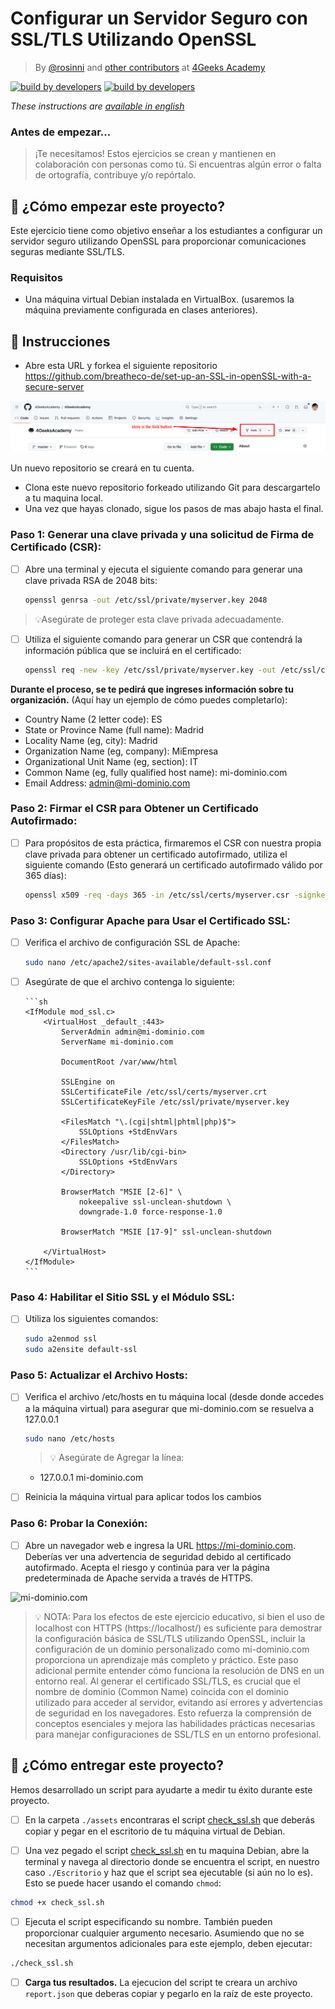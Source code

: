 #  Configurar un Servidor Seguro con SSL/TLS Utilizando OpenSSL
<!-- hide -->

> By [@rosinni](https://github.com/rosinni) and [other contributors](https://github.com/breatheco-de/set-up-an-SSL-in-openSSL-with-a-secure-server/graphs/contributors) at [4Geeks Academy](https://4geeksacademy.co/)

[![build by developers](https://img.shields.io/badge/build_by-Developers-blue)](https://4geeks.com)
[![build by developers](https://img.shields.io/twitter/follow/4geeksacademy?style=social&logo=twitter)](https://twitter.com/4geeksacademy)

*These instructions are [available in english](https://github.com/breatheco-de/set-up-an-SSL-in-openSSL-with-a-secure-server/blob/main/README.md)*
<!-- endhide -->


<!-- hide -->


### Antes de empezar...

> ¡Te necesitamos! Estos ejercicios se crean y mantienen en colaboración con personas como tú. Si encuentras algún error o falta de ortografía, contribuye y/o repórtalo.

<!-- endhide -->

## 🌱 ¿Cómo empezar este proyecto?

Este ejercicio tiene como objetivo enseñar a los estudiantes a configurar un servidor seguro utilizando OpenSSL para proporcionar comunicaciones seguras mediante SSL/TLS.

### Requisitos

* Una máquina virtual Debian instalada en VirtualBox. (usaremos la máquina previamente configurada en clases anteriores).


## 📝 Instrucciones

* Abre esta URL y forkea el siguiente repositorio https://github.com/breatheco-de/set-up-an-SSL-in-openSSL-with-a-secure-server

 ![fork button](https://github.com/4GeeksAcademy/4GeeksAcademy/blob/master/site/src/static/fork_button.png?raw=true)

Un nuevo repositorio se creará en tu cuenta.

* Clona este nuevo repositorio forkeado utilizando Git para descargartelo a tu maquina local.
* Una vez que hayas clonado, sigue los pasos de mas abajo hasta el final.


### Paso 1: Generar una clave privada y una solicitud de Firma de Certificado (CSR):
- [ ] Abre una terminal y ejecuta el siguiente comando para generar una clave privada RSA de 2048 bits:
    ```sh
    openssl genrsa -out /etc/ssl/private/myserver.key 2048
    ```
> 💡Asegúrate de proteger esta clave privada adecuadamente.

<!-- ### Paso 2: Generar una Solicitud de Firma de Certificado (CSR): -->
- [ ] Utiliza el siguiente comando para generar un CSR que contendrá la información pública que se incluirá en el certificado:
    ```sh
    openssl req -new -key /etc/ssl/private/myserver.key -out /etc/ssl/certs/myserver.csr
    ```
**Durante el proceso, se te pedirá que ingreses información sobre tu organización.** 
   (Aquí hay un ejemplo de cómo puedes completarlo):
  * Country Name (2 letter code): ES
  * State or Province Name (full name): Madrid
  * Locality Name (eg, city): Madrid
  * Organization Name (eg, company): MiEmpresa
  * Organizational Unit Name (eg, section): IT
  * Common Name (eg, fully qualified host name): mi-dominio.com
  * Email Address: admin@mi-dominio.com


### Paso 2: Firmar el CSR para Obtener un Certificado Autofirmado:
- [ ] Para propósitos de esta práctica, firmaremos el CSR con nuestra propia clave privada para obtener un certificado autofirmado, utiliza el siguiente comando (Esto generará un certificado autofirmado válido por 365 días):

    ```sh
    openssl x509 -req -days 365 -in /etc/ssl/certs/myserver.csr -signkey /etc/ssl/private/myserver.key -out /etc/ssl/certs/myserver.crt
    ```

### Paso 3: Configurar Apache para Usar el Certificado SSL:
- [ ] Verifica el archivo de configuración SSL de Apache:

    ```sh
    sudo nano /etc/apache2/sites-available/default-ssl.conf
    ```

- [ ] Asegúrate de que el archivo contenga lo siguiente:

      ```sh
      <IfModule mod_ssl.c>
          <VirtualHost _default_:443>
              ServerAdmin admin@mi-dominio.com
              ServerName mi-dominio.com

              DocumentRoot /var/www/html

              SSLEngine on
              SSLCertificateFile /etc/ssl/certs/myserver.crt
              SSLCertificateKeyFile /etc/ssl/private/myserver.key

              <FilesMatch "\.(cgi|shtml|phtml|php)$">
                  SSLOptions +StdEnvVars
              </FilesMatch>
              <Directory /usr/lib/cgi-bin>
                  SSLOptions +StdEnvVars
              </Directory>

              BrowserMatch "MSIE [2-6]" \
                  nokeepalive ssl-unclean-shutdown \
                  downgrade-1.0 force-response-1.0

              BrowserMatch "MSIE [17-9]" ssl-unclean-shutdown

          </VirtualHost>
      </IfModule>
      ```
### Paso 4: Habilitar el Sitio SSL y el Módulo SSL:
- [ ] Utiliza los siguientes comandos:

    ```sh
    sudo a2enmod ssl
    sudo a2ensite default-ssl
    ```
### Paso 5: Actualizar el Archivo Hosts:
- [ ] Verifica el archivo /etc/hosts en tu máquina local (desde donde accedes a la máquina virtual) para asegurar que mi-dominio.com se resuelva a 127.0.0.1

    ```sh
    sudo nano /etc/hosts
    ```
  > 💡 Asegúrate de Agregar la línea:
    * 127.0.0.1 mi-dominio.com

<!-- ### Paso 7: Reiniciar la Máquina Virtual: -->
- [ ] Reinicia la máquina virtual para aplicar todos los cambios

   <!-- ```sh
   sudo reboot
   ``` -->
### Paso 6: Probar la Conexión:
- [ ] Abre un navegador web e ingresa la URL https://mi-dominio.com. Deberías ver una advertencia de seguridad debido al certificado autofirmado. Acepta el riesgo y continúa para ver la página predeterminada de Apache servida a través de HTTPS.

![mi-dominio.com](assets/https.png)


> 💡 NOTA: Para los efectos de este ejercicio educativo, si bien el uso de localhost con HTTPS (https://localhost/) es suficiente para demostrar la configuración básica de SSL/TLS utilizando OpenSSL, incluir la configuración de un dominio personalizado como mi-dominio.com proporciona un aprendizaje más completo y práctico. Este paso adicional permite entender cómo funciona la resolución de DNS en un entorno real. Al generar el certificado SSL/TLS, es crucial que el nombre de dominio (Common Name) coincida con el dominio utilizado para acceder al servidor, evitando así errores y advertencias de seguridad en los navegadores. Esto refuerza la comprensión de conceptos esenciales y mejora las habilidades prácticas necesarias para manejar configuraciones de SSL/TLS en un entorno profesional.

## 🚛 ¿Cómo entregar este proyecto?

Hemos desarrollado un script para ayudarte a medir tu éxito durante este proyecto.

- [ ] En la carpeta `./assets` encontraras el script [check_ssl.sh](https://github.com/breatheco-de/set-up-an-SSL-in-openSSL-with-a-secure-server/blob/main/assets/check_ssl.sh) que deberás copiar y pegar en el escritorio de tu máquina virtual de Debian.

- [ ] Una vez pegado el script [check_ssl.sh](https://github.com/breatheco-de/set-up-an-SSL-in-openSSL-with-a-secure-server/blob/main/assets/check_ssl.sh) en tu maquina Debian, abre la terminal y navega al directorio donde se encuentra el script, en nuestro caso `./Escritorio` y haz que el script sea ejecutable (si aún no lo es). Esto se puede hacer usando el comando `chmod`:

```sh
chmod +x check_ssl.sh
```

- [ ] Ejecuta el script especificando su nombre. También pueden proporcionar cualquier argumento necesario. Asumiendo que no se necesitan argumentos adicionales para este ejemplo, deben ejecutar:

```sh
./check_ssl.sh
```

- [ ] **Carga tus resultados.** La ejecucion del script te creara un archivo `report.json` que deberas copiar y pegarlo en la raíz de este proyecto. 

